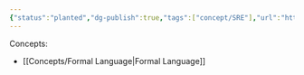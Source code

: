```yaml
---
{"status":"planted","dg-publish":true,"tags":["concept/SRE"],"url":"https://en.wikipedia.org/wiki/Formal_grammar","definition":"A formal grammar describes which strings from an alphabet of a formal language are valid according to the language's syntax.","creation_date":"2024-05-02 18:00","permalink":"/concepts/formal-grammar/","dgPassFrontmatter":true}
---
```


Concepts:
- [[Concepts/Formal Language\|Formal Language]]
